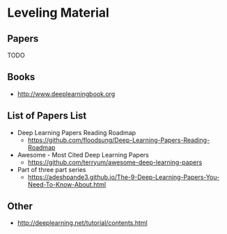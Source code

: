 # Leveling Material

## Papers

TODO 

## Books

- http://www.deeplearningbook.org

## List of Papers List

- Deep Learning Papers Reading Roadmap
    - https://github.com/floodsung/Deep-Learning-Papers-Reading-Roadmap
- Awesome - Most Cited Deep Learning Papers
    - https://github.com/terryum/awesome-deep-learning-papers
- Part of three part series
    - https://adeshpande3.github.io/The-9-Deep-Learning-Papers-You-Need-To-Know-About.html


## Other

- http://deeplearning.net/tutorial/contents.html
